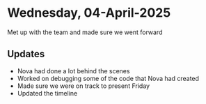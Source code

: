# Wednesday, 04-April-2025
Met up with the team and made sure we went forward

## Updates
- Nova had done a lot behind the scenes
- Worked on debugging some of the code that Nova had created
- Made sure we were on track to present Friday
- Updated the timeline
